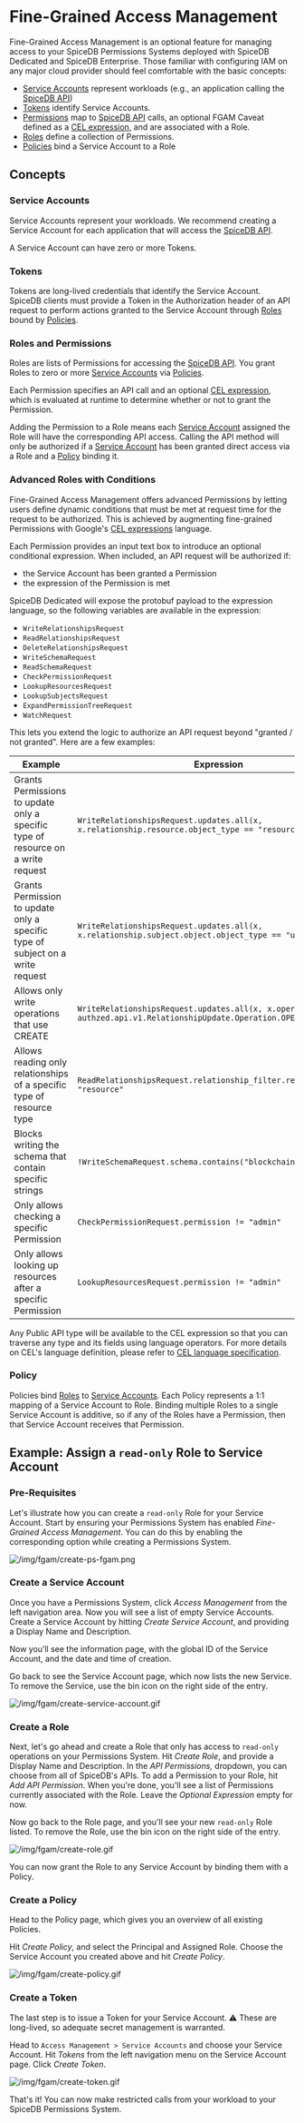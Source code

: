 # Fine-Grained Access Management

Fine-Grained Access Management is an optional feature for managing access to your SpiceDB Permissions Systems deployed with SpiceDB Dedicated and SpiceDB Enterprise. Those familiar with configuring IAM on any major cloud provider should feel comfortable with the basic concepts:

- [Service Accounts](#service-accounts) represent workloads (e.g., an application calling the [SpiceDB API](https://buf.build/authzed/api/docs/main:authzed.api.v1))
- [Tokens](#tokens) identify Service Accounts.
- [Permissions](#roles-and-permissions) map to [SpiceDB API](https://buf.build/authzed/api/docs/main:authzed.api.v1) calls, an optional FGAM Caveat defined as a [CEL expression](https://github.com/google/cel-spec), and are associated with a Role.
- [Roles](#roles-and-permissions) define a collection of Permissions.
- [Policies](#policy) bind a Service Account to a Role

## Concepts

### Service Accounts

Service Accounts represent your workloads. We recommend creating a Service Account for each application that will access the [SpiceDB API](https://buf.build/authzed/api/docs/main:authzed.api.v1).

A Service Account can have zero or more Tokens.

### Tokens

Tokens are long-lived credentials that identify the Service Account.
SpiceDB clients must provide a Token in the Authorization header of an API request to perform actions granted to the Service Account through [Roles](#roles-and-permissions) bound by [Policies](#policy).

### Roles and Permissions

Roles are lists of Permissions for accessing the [SpiceDB API](https://buf.build/authzed/api/docs/main:authzed.api.v1). You grant Roles to zero or more [Service Accounts](#service-accounts) via [Policies](#policy).

Each Permission specifies an API call and an optional [CEL expression](https://github.com/google/cel-spec), which is evaluated at runtime to determine whether or not to grant the Permission.

Adding the Permission to a Role means each [Service Account](#service-accounts) assigned the Role will have the corresponding API access. Calling the API method will only be authorized if a [Service Account](#service-accounts) has been granted direct access via a Role and a [Policy](#policy) binding it.

### Advanced Roles with Conditions

Fine-Grained Access Management offers advanced Permissions by letting users define dynamic conditions that must be met at request time for the request to be authorized. This is achieved by augmenting fine-grained Permissions with Google's [CEL expressions](https://github.com/google/cel-spec) language.

Each Permission provides an input text box to introduce an optional conditional expression.
When included, an API request will be authorized if:

- the Service Account has been granted a Permission
- the expression of the Permission is met

SpiceDB Dedicated will expose the protobuf payload to the expression language, so the following variables are available in the expression:

- `WriteRelationshipsRequest`
- `ReadRelationshipsRequest`
- `DeleteRelationshipsRequest`
- `WriteSchemaRequest`
- `ReadSchemaRequest`
- `CheckPermissionRequest`
- `LookupResourcesRequest`
- `LookupSubjectsRequest`
- `ExpandPermissionTreeRequest`
- `WatchRequest`

This lets you extend the logic to authorize an API request beyond "granted / not granted".
Here are a few examples:

| Example                                                                          | Expression                                                                                                              |
| -------------------------------------------------------------------------------- | ----------------------------------------------------------------------------------------------------------------------- |
| Grants Permissions to update only a specific type of resource on a write request | `WriteRelationshipsRequest.updates.all(x, x.relationship.resource.object_type == "resource")`                           |
| Grants Permission to update only a specific type of subject on a write request   | `WriteRelationshipsRequest.updates.all(x, x.relationship.subject.object.object_type == "user")`                         |
| Allows only write operations that use CREATE                                     | `WriteRelationshipsRequest.updates.all(x, x.operation == authzed.api.v1.RelationshipUpdate.Operation.OPERATION_CREATE)` |
| Allows reading only relationships of a specific type of resource type            | `ReadRelationshipsRequest.relationship_filter.resource_type == "resource"`                                              |
| Blocks writing the schema that contain specific strings                          | `!WriteSchemaRequest.schema.contains("blockchain")`                                                                     |
| Only allows checking a specific Permission                                       | `CheckPermissionRequest.permission != "admin"`                                                                          |
| Only allows looking up resources after a specific Permission                     | `LookupResourcesRequest.permission != "admin"`                                                                          |

Any Public API type will be available to the CEL expression so that you can traverse any type and its fields using language operators.
For more details on CEL's language definition, please refer to [CEL language specification](https://github.com/google/cel-spec/blob/81e07d7cf76e7fc89b177bd0fdee8ba6d6604bf5/doc/langdef.md).

### Policy

Policies bind [Roles](#roles-and-permissions) to [Service Accounts](#service-accounts). Each Policy represents a 1:1 mapping of a Service Account to Role. Binding multiple Roles to a single Service Account is additive, so if any of the Roles have a Permission, then that Service Account receives that Permission.

## Example: Assign a `read-only` Role to Service Account

### Pre-Requisites

Let's illustrate how you can create a `read-only` Role for your Service Account.
Start by ensuring your Permissions System has enabled _Fine-Grained Access Management_. You can do this by enabling the corresponding option while creating a Permissions System.

![/img/fgam/create-ps-fgam.png](/img/fgam/create-ps-fgam.png)

### Create a Service Account

Once you have a Permissions System, click _Access Management_ from the left navigation area. Now you will see a list of empty Service Accounts.
Create a Service Account by hitting _Create Service Account_, and providing a Display Name and Description.

Now you’ll see the information page, with the global ID of the Service Account, and the date and time of creation.

Go back to see the Service Account page, which now lists the new Service. To remove the Service, use the bin icon on the right side of the entry.

![/img/fgam/create-service-account.gif](/img/fgam/create-service-account.gif)

### Create a Role

Next, let's go ahead and create a Role that only has access to `read-only` operations on your Permissions System.
Hit _Create Role_, and provide a Display Name and Description.
In the _API Permissions,_ dropdown, you can choose from all of SpiceDB's APIs.
To add a Permission to your Role, hit _Add API Permission_.
When you're done, you'll see a list of Permissions currently associated with the Role.
Leave the _Optional Expression_ empty for now.

Now go back to the Role page, and you'll see your new `read-only` Role listed. To remove the Role, use the bin icon on the right side of the entry.

![/img/fgam/create-role.gif](/img/fgam/create-role.gif)

You can now grant the Role to any Service Account by binding them with a Policy.

### Create a Policy

Head to the Policy page, which gives you an overview of all existing Policies.

Hit _Create Policy_, and select the Principal and Assigned Role.
Choose the Service Account you created above and hit _Create Policy_.

![/img/fgam/create-policy.gif](/img/fgam/create-policy.gif)

### Create a Token

The last step is to issue a Token for your Service Account.
⚠️ These are long-lived, so adequate secret management is warranted.

Head to `Access Management > Service Accounts` and choose your Service Account.
Hit _Tokens_ from the left navigation menu on the Service Account page. Click _Create Token_.

![/img/fgam/create-token.gif](/img/fgam/create-token.gif)

That's it! You can now make restricted calls from your workload to your SpiceDB Permissions System.
